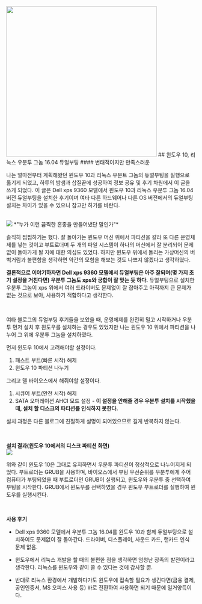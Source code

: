 <img width=400 class="img-thumbnail" src="https://4.bp.blogspot.com/-Cjy_p6HYjR4/V5_4Ms_fBnI/AAAAAAAAAdc/guncgGuCNPgnjm2TnjjC1vj_4LeUm1HWgCLcB/s1600/windows-vs-ubuntu.png">
## 윈도우 10, 리눅스 우분투 그놈 16.04 듀얼부팅
#### 변태적이지만 만족스러운 
  
나는 얼마전부터 계획해왔던 윈도우 10과 리눅스 우분트 그놈의 듀얼부팅을 실행으로 옮기게 되었고, 하루의 밤샘과 삽질끝에 성공하여 정보 공유 및 후기 차원에서 이 글을 쓰게 되었다. 이 글은 Dell xps 9360 모델에서 윈도우 10과 리눅스 우분투 그놈 16.04 버전 듀얼부팅을 설치한 후기이며 여타 다른 하드웨어나 다른 OS 버전에서의 듀얼부팅 설치는 차이가 있을 수 있으니 참고만 하기를 바란다.  
  
</br>
  
<img class="img-thumbnail" src="https://pbs.twimg.com/profile_images/344513261582717599/fcf50a575ff929023837cf5e496c662a.png">  
*"누가 이런 끔찍한 혼종을 만들어냈단 말인가"*  
  
</br>

솔직히 찝찝하기는 했다. 잘 돌아가는 윈도우 머신 위에서 파티션을 갈라 또 다른 운영체제를 넣는 것이고 부트로더며 두 개의 파일 시스템이 하나의 머신에서 잘 분리되어 문제없이 돌아가게 될 지에 대한 의심도 있었다. 하지만 윈도우 위에서 돌리는 가상머신의 버벅거림과 불편함을 생각하면 약간의 모험을 해보는 것도 나쁘지 않겠다고 생각하였다.
  
**결론적으로 이야기하자면 Dell xps 9360 모델에서 듀얼부팅은 아주 잘되며(몇 가지 초기 설정을 거친다면) 우분투 그놈도 xps와 궁합이 잘 맞는 듯 하다.** 듀얼부팅으로 설치한 우분투 그놈이 xps 위에서 여러 드라이버도 문제없이 잘 잡아주고 아직까지 큰 문제가 없는 것으로 보아, 사용하기 적합하다고 생각한다.  
  
</br>
  
여타 블로그의 듀얼부팅 후기들을 보았을 때, 운영체제를 완전히 밀고 시작하거나 우분투 먼저 설치 후 윈도우를 설치하는 경우도 있었지만 나는 윈도우 10 위에서 파티션을 나누어 그 위에 우분투 그놈을 설치하였다.  
  
먼저 윈도우 10에서 고려해야할 설정이다.  

1. 패스트 부트(빠른 시작) 해제
2. 윈도우 10 파티션 나누기
  
그리고 델 바이오스에서 해줘야할 설정이다.

1. 시큐어 부트(안전 시작) 해제
2. SATA 오퍼레이션 AHCI 모드 설정 - **이 설정을 안해줄 경우 우분투 설치를 시작했을 때, 설치 할 디스크의 파티션를 인식하지 못한다.**  
  
설치 과정은 다른 블로그에 친절하게 설명이 되어있으므로 길게 반복하지 않는다.
  
</br>
  
**설치 결과(윈도우 10에서의 디스크 파티션 화면)**  
<img class="img-thumbnail" src="https://jmyang.kr/static/img/dualboot.jpg">  
  
위와 같이 윈도우 10은 그대로 유지하면서 우분투 파티션이 정상적으로 나누어지게 되었다. 부트로더는 GRUB을 사용하며, 바이오스에서 부팅 우선순위를 우분투에게 주어 컴퓨터가 부팅되었을 때 부트로더인 GRUB이 실행되고, 윈도우와 우분투 중 선택하여 부팅을 시작한다. GRUB에서 윈도우를 선택하였을 경우 윈도우 부트로더를 실행하여 윈도우를 실행시킨다.  
  
</br>
  
**사용 후기**  

* Dell xps 9360 모델에서 우분투 그놈 16.04를 윈도우 10과 함께 듀얼부팅으로 설치하여도 문제없이 잘 돌아간다. 드라이버, 디스플레이, 사운드 카드, 랜카드 인식 문제 없음. 

* 윈도우에서 리눅스 개발을 할 때의 불편한 점을 생각하면 엄청난 장족의 발전이라고 생각한다. 리눅스를 윈도우와 같이 쓸 수 있다는 것에 감사할 뿐.  

* 반대로 리눅스 환경에서 개발하다가도 윈도우에 접속할 필요가 생긴다면(금융 결제, 공인인증서, MS 오피스 사용 등) 바로 전환하여 사용하면 되기 때문에 일거양득이다.

